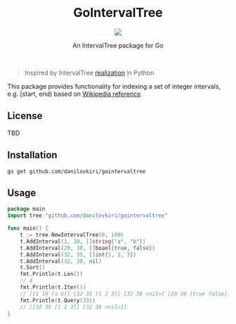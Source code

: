 <br>

<h1 align="center">GoIntervalTree</h1>

<p align="center">
  <a href="/LICENSE"><img src="https://img.shields.io/badge/license-MIT-black"/></a>
</p>

<p align="center">
  An IntervalTree package for Go
</p>

<br>

> Inspired by IntervalTree
> [realization](https://github.com/konstantint/pyliftover/blob/master/pyliftover/intervaltree.py) in Python 

This package provides functionality for indexing a set of integer intervals, e.g. [start, end) based on [Wikipedia reference](http://en.wikipedia.org/wiki/Interval_tree).

## License

TBD

## Installation
```shell
go get github.com/danilovkiri/gointervaltree
```

## Usage

```go
package main
import tree "github.com/danilovkiri/gointervaltree"

func main() {
	t := tree.NewIntervalTree(0, 100)
	t.AddInterval(1, 10, []string{"a", "b"})
	t.AddInterval(20, 30, []boaol{true, false})
	t.AddInterval(32, 35, []int{1, 2, 3})
	t.AddInterval(32, 38, nil)
	t.Sort()
	fmt.Println(t.Len())
	// 4
	fmt.Println(t.Iter())
	// [[1 10 [a b]] [32 35 [1 2 3]] [32 38 <nil>] [20 30 [true false]]]
	fmt.Println(t.Query(33))
	// [[32 35 [1 2 3]] [32 38 <nil>]]
}
```